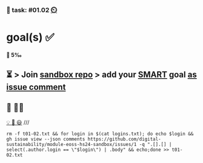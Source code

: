 ### 💪 task: #01.02 [⏲️](https://youtu.be/h1uaTOmvZbA)

# goal(s) ✅

#### 🏅 5‰

⏳ > Join [sandbox repo](https://github.com/digital-sustainability?q=module-eoss) > add your [SMART](https://en.wikipedia.org/wiki/SMART_criteria) goal [as issue comment](https://github.com/digital-sustainability/module-eoss-hs24-sandbox/issues/1)
--
## 🏅 👨‍🏫

[💡 💪 😃](https://github.com/digital-sustainability/module-eoss-hs24-sandbox/issues/1#issuecomment-2376038381)
///
```
rm -f t01-02.txt && for login in $(cat logins.txt); do echo $login && gh issue view --json comments https://github.com/digital-sustainability/module-eoss-hs24-sandbox/issues/1 -q ".[].[] | select(.author.login == \"$login\") | .body" && echo;done >> t01-02.txt
```